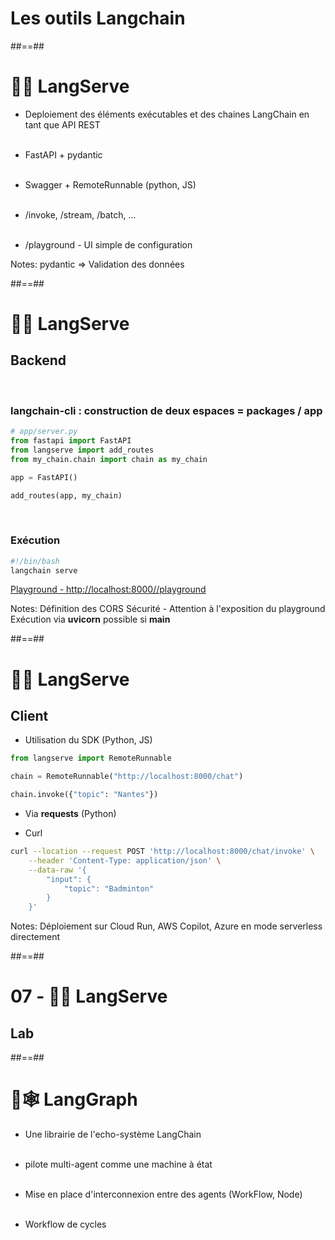 <!-- .slide: class="transition"-->

# Les outils Langchain

##==##

<!-- .slide:-->

# 🦜️🏓 LangServe

* Deploiement des éléments exécutables et des chaines LangChain en tant que API REST
<br><br>

* FastAPI + pydantic
<br><br>

* Swagger + RemoteRunnable (python, JS)
<br><br>

* /invoke, /stream, /batch, ...
<br><br>

* /playground - UI simple de configuration

Notes:
pydantic => Validation des données

##==##

<!-- .slide: class="with-code-bg-dark" -->

# 🦜️🏓 LangServe

## Backend
<br>

### langchain-cli : construction de deux espaces = packages / app

```python
# app/server.py
from fastapi import FastAPI
from langserve import add_routes
from my_chain.chain import chain as my_chain

app = FastAPI()

add_routes(app, my_chain)
```

<br>

### Exécution

```bash
#!/bin/bash
langchain serve
```

[Playground - http://localhost:8000/<my-app>/playground](http://localhost:8000/<my-app>/playground)

Notes:
Définition des CORS
Sécurité - Attention à l'exposition du playground
Exécution via **uvicorn** possible si __main__

##==##

<!-- .slide: class="with-code-bg-dark" -->

# 🦜️🏓 LangServe

## Client

* Utilisation du SDK (Python, JS)

```python
from langserve import RemoteRunnable

chain = RemoteRunnable("http://localhost:8000/chat")

chain.invoke({"topic": "Nantes"})
```

* Via **requests** (Python)

* Curl

```bash
curl --location --request POST 'http://localhost:8000/chat/invoke' \
    --header 'Content-Type: application/json' \
    --data-raw '{
        "input": {
            "topic": "Badminton"
        }
    }'
```

Notes:
Déploiement sur Cloud Run, AWS Copilot, Azure en mode serverless directement

##==##

<!-- .slide:  class="exercice"-->

# 07 - 🦜️🏓 LangServe

## Lab

##==##

<!-- .slide:-->

# 🦜🕸️ LangGraph

* Une librairie de l'echo-système LangChain
<br><br>

* pilote multi-agent comme une machine à état
<br><br>

* Mise en place d'interconnexion entre des agents (WorkFlow, Node)
<br><br>

* Workflow de cycles

<!-- ## ==## -->

<!-- <!-- .slide: class="cadre no-filter langgraph-steps" data-type-show="prez" data-state="langgraph-steps"-->
<!-- # LangGraph -->

<!-- <svg class="h-850">
    <use href="#langgraph-multi-agent" link:href="#langgraph-multi-agent" />
</svg> -->
<!-- <div class="fragment" data-fragment-index="1" hidden></div>
<div class="fragment" data-fragment-index="2" hidden></div>
<div class="fragment" data-fragment-index="3" hidden></div>
<div class="fragment" data-fragment-index="4" hidden></div>
<div class="fragment" data-fragment-index="5" hidden></div>
<div class="fragment" data-fragment-index="6" hidden></div>
<div class="fragment" data-fragment-index="7" hidden></div>
<div class="fragment" data-fragment-index="8" hidden></div>
<div class="fragment" data-fragment-index="9" hidden></div> -->
